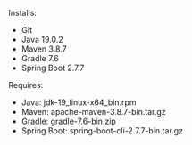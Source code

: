 Installs:
* Git
* Java 19.0.2
* Maven 3.8.7
* Gradle 7.6
* Spring Boot 2.7.7

Requires:
* Java: jdk-19_linux-x64_bin.rpm
* Maven: apache-maven-3.8.7-bin.tar.gz
* Gradle: gradle-7.6-bin.zip
* Spring Boot: spring-boot-cli-2.7.7-bin.tar.gz
